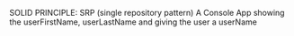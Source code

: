 SOLID PRINCIPLE: SRP (single repository pattern) A Console App showing the userFirstName, userLastName and giving the user a userName 
